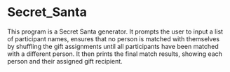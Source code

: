# Secret_Santa
This program is a Secret Santa generator. It prompts the user to input a list of participant names,
ensures that no person is matched with themselves by shuffling the gift assignments until all participants have
been matched with a different person. It then prints the final match results,
showing each person and their assigned gift recipient.
